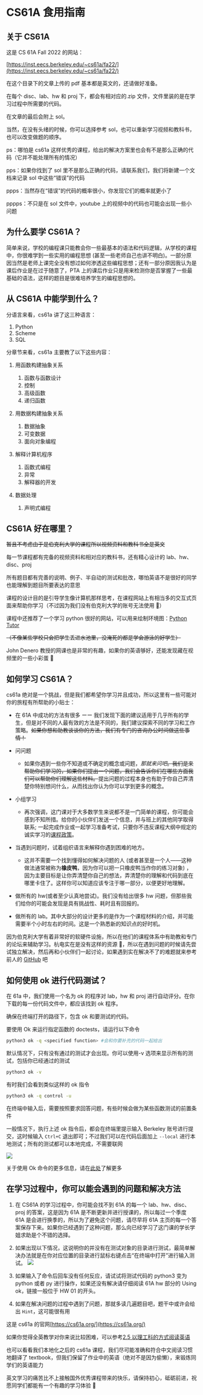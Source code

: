 # CS61A 食用指南

## 关于 CS61A

这是 CS 61A Fall 2022 的网站：

[https://inst.eecs.berkeley.edu/~cs61a/fa22/](https://inst.eecs.berkeley.edu/~cs61a/fa22/)

在这个目录下的文章上传的 pdf 基本都是英文的，还请做好准备。

在每个 disc、lab、hw 和 proj 下，都会有相对应的.zip 文件，文件里装的是在学习过程中所需要的代码。

在文章的最后会附上 sol。

当然，在没有头绪的时候，你可以选择参考 sol，也可以重新学习视频和教科书，也可以改变做题的顺序。

ps：哪怕是 cs61a 这样优秀的课程，给出的解决方案里也会有不是那么正确的代码（它并不能处理所有的情况）

pps：如果你找到了 sol 里不是那么正确的代码，请联系我们，我们将新建一个文档来记录 sol 中这些“错误”的代码

ppps：当然存在“错误”的代码的概率很小，你发现它们的概率就更小了

pppps：不只是在 sol 文件中，youtube 上的视频中的代码也可能会出现一些小问题

## 为什么要学 CS61A？

简单来说，学校的编程课只能教会你一些最基本的语法和代码逻辑，从学校的课程中，你很难学到一些实用的编程思想 (甚至一些老师自己也讲不明白)。一部分原因当然是老师上课完全没有想过如何渗透这些编程思想；还有一部分原因我认为是课后作业是在过于随意了，PTA 上的课后作业只是用来检测你是否掌握了一些最基础的语法，这样的题目是很难培养学生的编程思想的。

## 从 CS61A 中能学到什么？

分语言来看，cs61a 讲了这三种语言：

1. Python
2. Scheme
3. SQL

分章节来看，cs61a 主要教了以下这些内容：

1. 用函数构建抽象关系

   1. 函数与函数设计
   2. 控制
   3. 高级函数
   4. 递归函数
2. 用数据构建抽象关系

   1. 数据抽象
   2. 可变数据
   3. 面向对象编程
3. 解释计算机程序

   1. 函数式编程
   2. 异常
   3. 解释器的开发
4. 数据处理

   1. 声明式编程

## CS61A 好在哪里？

~~暂且不考虑由于是伯克利大学的课程所以视频资料和教科书全是英文~~

每一节课程都有完备的视频资料和相对应的教科书，还有精心设计的 lab、hw、disc、proj

所有题目都有完善的说明、例子、半自动的测试和批改，哪怕英语不是很好的同学也能理解到题目所要表达的意思

课程的设计目的是引导学生像计算机那样思考，在课程网站上有相当多的交互式页面来帮助你学习（不过因为我们没有伯克利大学的账号无法使用 🤪）

课程中还推荐了一个学习 python 很好的网站，可以用来绘制环境图：[Python Tutor](http://tutor.cs61a.org/)

~~（不像某些学校只会把学生丢进水池里，没淹死的都是学会游泳的好学生）~~

John Denero 教授的网课也是非常的有趣，如果你的英语够好，还能发现藏在视频里的一些小彩蛋 🤤

## 如何学习 CS61A？

cs61a 绝对是一个挑战，但是我们都希望你学习并且成功，所以这里有一些可能对你的旅程有所帮助的小贴士：

- 在 61A 中成功的方法有很多 ーー 我们发现下面的建议适用于几乎所有的学生，但是对不同的人最有效的方法是不同的，我们建议探索不同的学习和工作策略。~~如果你想和助教谈谈你的方法，我们有专门的~~~~咨询办公时间~~~~做这些事情！~~
- 问问题

  - 如果你遇到一些你不知道或不确定的概念或问题，_那就来问吧_~~。我们是来帮助你们学习的，如果你们提出一个问题，我们会告诉你们在哪些方面我们可以帮助你们理解这些材料。~~提出问题的过程本身也有助于你自己弄清楚你特别想问什么，从而找出你认为你可以学到更多的概念。
- 小组学习

  - 再次强调，这门课对于大多数学生来说都不是一门简单的课程，你可能会感到不知所措。给你的小伙伴们发送一个信息，并与班上的其他同学取得联系; 一起完成作业或一起学习准备考试，只要你不违反课程大纲中规定的诚实学习的[课程政策](https://inst.eecs.berkeley.edu/~cs61a/fa22/articles/about/#academic-misconduct)。
- 当遇到问题时，试着组织语言来解释你遇到困难的地方。

  - 这并不需要一个找到懂得如何解决问题的人 (或者甚至是一个人——这种做法通常被称为**橡皮鸭**，因为你可以把一只橡皮鸭当作你的练习对象) ，因为主要目标是让你弄清楚你自己的想法，弄清楚你的理解和代码到底在哪里卡住了。这样你可以知道应该专注于哪一部分，以便更好地理解。
- 做所有的 hw(或者至少认真地尝试)。我们没有给出很多 hw 问题，但那些我们给你的可能会发现是具有挑战性、耗时且有回报的。
- 做所有的 lab。其中大部分的设计更多的是作为一个课程材料的介绍，并可能需要半个小时左右的时间。这是一个熟悉新的知识点的好时机。

因为伯克利大学有着非常好的软硬件设施，所以在他们的课程体系中有助教和专门的论坛来辅助学习。杭电实在是没有这样的资源 🥲，所以在遇到问题的时候请先尝试独立解决，然后再和小伙伴们一起讨论，如果遇到实在解决不了的难题就来参考前人的 [GitHub](https://github.com/E1PsyCongroo/CS61A-FA22) 吧

## 如何使用 ok 进行代码测试？

在 61a 中，我们使用一个名为 ok 的程序对 lab，hw 和 proj 进行自动评分。在你下载的每一份代码文件中，都应该找到 ok 程序。

确保在终端打开的路径下，包含 ok 和要测试的代码。

要使用 Ok 来运行指定函数的 doctests，请运行以下命令

```bash
python3 ok -q <specified function> #会和你要补充的代码一起给出
```

默认情况下，只有没有通过的测试才会出现。你可以使用-v 选项来显示所有的测试，包括你已经通过的测试

```bash
python3 ok -v
```

有时我们会看到类似这样的 ok 指令

```bash
python3 ok -q control -u
```

在终端中输入后，需要按照要求回答问题，有些时候会做为某些函数测试的前置条件

一般情况下，执行上述 ok 指令后，都会在终端里提示输入 Berkeley 账号进行提交，这时候输入 `Ctrl+C` 退出即可；不过我们可以在代码后面加上 `--local` 进行本地测试；所有的测试都可以本地完成，不需要联网

![](https://cdn.xyxsw.site/ok01.jpg)

关于使用 Ok 命令的更多信息，请在[此处](https://inst.eecs.berkeley.edu/~cs61a/fa22/articles/using-ok/)了解更多

## 在学习过程中，你可以能会遇到的问题和解决方法

1. 在 CS61A 的学习过程中，你可能会找不到 61A 的每一个 lab、hw、disc、proj 的答案，这是因为 61A 是不断更新并进行授课的，所以每过一个季度 61A 是会进行换季的，所以为了避免这个问题，请尽早将 61A 主页的每一个答案保存下来。如果你已经遇到了这种问题，那么向已经学习了这门课的学长学姐求助是个不错的选择。
2. 如果出现以下情况，这说明你的并没有在测试对象的目录进行测试，最简单解决办法就是在你对应位置的目录进行鼠标右键点击“在终端中打开”进行输入测试。
![](https://cdn.xyxsw.site/ok02.png)

3. 如果输入了命令后回车没有任何反应，请试试将测试代码的 python3 变为 python 或者 py 进行操作，如果还没有解决请仔细阅读 61A hw 部分的 Using ok，链接一般位于 HW 01 的开头。
4. 如果在解决问题的过程中遇到了问题，那就多读几遍题目吧，题干中或许会给出 `Hint`，这可能很有用

这是 cs61a 的官网[https://cs61a.org/](https://cs61a.org/)

如果你觉得全英教学对你来说比较困难，可以参考[2.5 以理工科的方式阅读英语](../2.高效学习/2.5以理工科的方式阅读英语.md)

也可以看看我们本地化之后的 cs61a 课程，我们尽可能准确和符合中文阅读习惯地翻译了 textbook，但我们保留了作业中的英语（绝对不是因为偷懒），来锻炼同学们的英语能力

英文学习的痛苦比不上接触国外优秀课程带来的快乐，请保持初心，砥砺前进，祝愿同学们都能有一个有趣的学习体验 🥰

